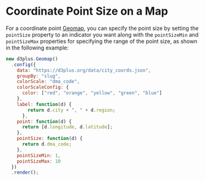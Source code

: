 # Coordinate Point Size on a Map

For a coordinate point [Geomap](https://d3plus.org/docs/#Geomap), you can specify the point size by setting the `pointSize` property to an indicator you want along with the `pointSizeMin` and `pointSizeMax` properties for specifying the range of the point size, as shown in the following example:

```js
new d3plus.Geomap()
  .config({
    data: "https://d3plus.org/data/city_coords.json",
    groupBy: "slug",
    colorScale: "dma_code",
    colorScaleConfig: {
      color: ["red", "orange", "yellow", "green", "blue"]
    },
    label: function(d) {
        return d.city + ", " + d.region;
      },
    point: function(d) {
      return [d.longitude, d.latitude];
    },
    pointSize: function(d) {
      return d.dma_code;
    },
    pointSizeMin: 1,
    pointSizeMax: 10
  })
  .render();
```

